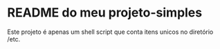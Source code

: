 # README do meu projeto-simples

Este projeto é apenas um shell script que conta itens unicos no diretório /etc.

